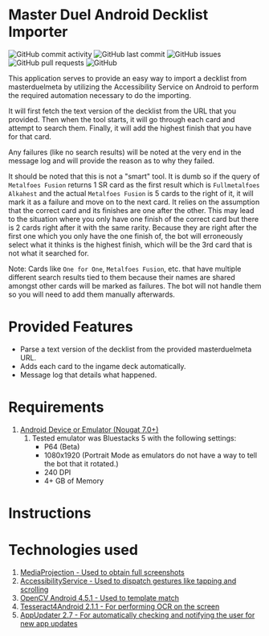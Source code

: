 # Master Duel Android Decklist Importer

![GitHub commit activity](https://img.shields.io/github/commit-activity/m/steve1316/masterduel-android-decklist-importer?logo=GitHub) ![GitHub last commit](https://img.shields.io/github/last-commit/steve1316/masterduel-android-decklist-importer?logo=GitHub) ![GitHub issues](https://img.shields.io/github/issues/steve1316/masterduel-android-decklist-importer?logo=GitHub) ![GitHub pull requests](https://img.shields.io/github/issues-pr/steve1316/masterduel-android-decklist-importer?logo=GitHub) ![GitHub](https://img.shields.io/github/license/steve1316/masterduel-android-decklist-importer?logo=GitHub)

This application serves to provide an easy way to import a decklist from masterduelmeta by utilizing the Accessibility Service on Android to perform the required automation necessary to do the importing.

It will first fetch the text version of the decklist from the URL that you provided. Then when the tool starts, it will go through each card and attempt to search them. Finally, it will add the highest finish that you have for that card.

Any failures (like no search results) will be noted at the very end in the message log and will provide the reason as to why they failed.

It should be noted that this is not a "smart" tool. It is dumb so if the query of `Metalfoes Fusion` returns 1 SR card as the first result which is `Fullmetalfoes Alkahest` and the actual `Metalfoes Fusion` is 5 cards to the right of it, it will mark it as a failure and move on to the next card. It relies on the assumption that the correct card and its finishes are one after the other. This may lead to the situation where you only have one finish of the correct card but there is 2 cards right after it with the same rarity. Because they are right after the first one which you only have the one finish of, the bot will erroneously select what it thinks is the highest finish, which will be the 3rd card that is not what it searched for.

Note: Cards like `One for One`, `Metalfoes Fusion`, etc. that have multiple different search results tied to them because their names are shared amongst other cards will be marked as failures. The bot will not handle them so you will need to add them manually afterwards.

# Provided Features

-   Parse a text version of the decklist from the provided masterduelmeta URL.
-   Adds each card to the ingame deck automatically.
-   Message log that details what happened.

# Requirements

1. [Android Device or Emulator (Nougat 7.0+)](https://developer.android.com/about/versions)
    1. Tested emulator was Bluestacks 5 with the following settings:
        - P64 (Beta)
        - 1080x1920 (Portrait Mode as emulators do not have a way to tell the bot that it rotated.)
        - 240 DPI
        - 4+ GB of Memory

# Instructions

# Technologies used

1. [MediaProjection - Used to obtain full screenshots](https://developer.android.com/reference/android/media/projection/MediaProjection)
2. [AccessibilityService - Used to dispatch gestures like tapping and scrolling](https://developer.android.com/reference/android/accessibilityservice/AccessibilityService)
3. [OpenCV Android 4.5.1 - Used to template match](https://opencv.org/releases/)
4. [Tesseract4Android 2.1.1 - For performing OCR on the screen](https://github.com/adaptech-cz/Tesseract4Android)
5. [AppUpdater 2.7 - For automatically checking and notifying the user for new app updates](https://github.com/javiersantos/AppUpdater)
